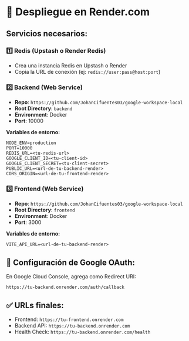 # 🚀 Despliegue en Render.com

## Servicios necesarios:

### 1️⃣ Redis (Upstash o Render Redis)
- Crea una instancia Redis en Upstash o Render
- Copia la URL de conexión (ej: `redis://user:pass@host:port`)

### 2️⃣ Backend (Web Service)
- **Repo**: `https://github.com/JohanCifuentes03/google-workspace-local`
- **Root Directory**: `backend`
- **Environment**: Docker
- **Port**: 10000

**Variables de entorno:**
```
NODE_ENV=production
PORT=10000
REDIS_URL=<tu-redis-url>
GOOGLE_CLIENT_ID=<tu-client-id>
GOOGLE_CLIENT_SECRET=<tu-client-secret>
PUBLIC_URL=<url-de-tu-backend-render>
CORS_ORIGIN=<url-de-tu-frontend-render>
```

### 3️⃣ Frontend (Web Service)
- **Repo**: `https://github.com/JohanCifuentes03/google-workspace-local`
- **Root Directory**: `frontend`
- **Environment**: Docker
- **Port**: 3000

**Variables de entorno:**
```
VITE_API_URL=<url-de-tu-backend-render>
```

## 📝 Configuración de Google OAuth:
En Google Cloud Console, agrega como Redirect URI:
```
https://tu-backend.onrender.com/auth/callback
```

## ✅ URLs finales:
- Frontend: `https://tu-frontend.onrender.com`
- Backend API: `https://tu-backend.onrender.com`
- Health Check: `https://tu-backend.onrender.com/health`
